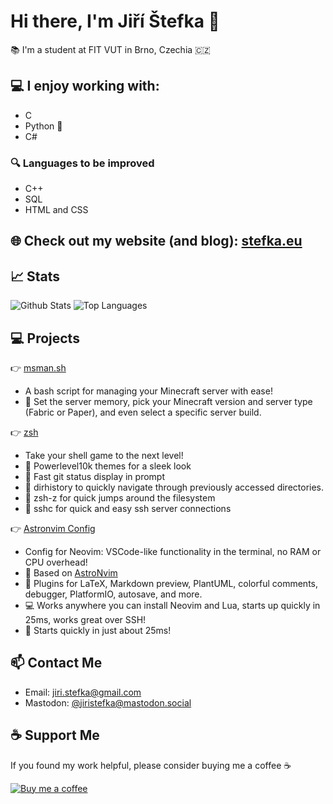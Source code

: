 # Hi there, I'm Jiří Štefka 👋

📚 I'm a student at FIT VUT in Brno, Czechia 🇨🇿 

## 💻 I enjoy working with:

- C
- Python 🐍
- C# 

### 🔍 Languages to be improved

- C++
- SQL
- HTML and CSS

## 🌐 Check out my website (and blog): [stefka.eu](https://stefka.eu)

## 📈 Stats 

![Github Stats](https://github-readme-stats-jiriks74.vercel.app/api?username=jiriks74&theme=tokyonight)
![Top Languages](https://github-readme-stats-jiriks74.vercel.app/api/top-langs/?username=jiriks74&hide=html&layout=compact&theme=tokyonight)

## 💻 Projects

👉 [msman.sh](https://github.com/jiriks74/msman.sh)
- A bash script for managing your Minecraft server with ease!
- 🧠 Set the server memory, pick your Minecraft version and server type (Fabric or Paper), and even select a specific server build. 

👉 [zsh](https://github.com/jiriks74/zsh)
- Take your shell game to the next level!
- 🎨 Powerlevel10k themes for a sleek look
- 🚀 Fast git status display in prompt
- 📂 dirhistory to quickly navigate through previously accessed directories.
- 🔀 zsh-z for quick jumps around the filesystem
- 🚪 sshc for quick and easy ssh server connections

👉 [Astronvim Config](https://github.com/jiriks74/astronvim_config)
- Config for Neovim: VSCode-like functionality in the terminal, no RAM or CPU overhead!
- 🌟 Based on [AstroNvim](https://astronvim.github.io)
- 🔌 Plugins for LaTeX, Markdown preview, PlantUML, colorful comments, debugger, PlatformIO, autosave, and more.
- 💻 Works anywhere you can install Neovim and Lua, starts up quickly in 25ms, works great over SSH!
- 🚀 Starts quickly in just about 25ms!


## 📫 Contact Me

- Email: [jiri.stefka@gmail.com](mailto:jiri.stefka@gmail.com)
- Mastodon: [@jiristefka@mastodon.social](https://mastodon.social/@jiristefka)

## ☕️ Support Me

If you found my work helpful, please consider buying me a coffee ☕️ 

<a href="https://ko-fi.com/jiriks74"><img src="https://github.com/appcraftstudio/buymeacoffee/raw/master/Images/snapshot-bmc-button.png" alt="Buy me a coffee"></a>
